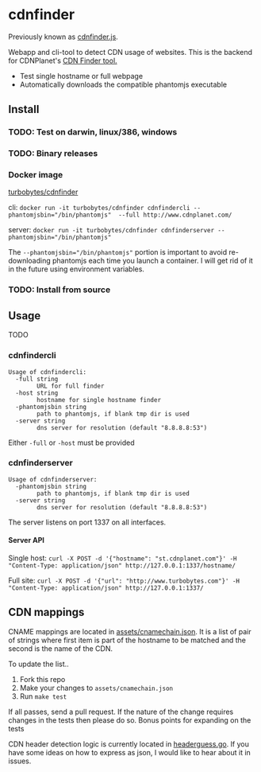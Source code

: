 # cdnfinder

Previously known as [cdnfinder.js](https://github.com/sajal/cdnfinder.js).

Webapp and cli-tool to detect CDN usage of websites. This is the backend for CDNPlanet's [CDN Finder tool.](http://www.cdnplanet.com/tools/cdnfinder/)

- Test single hostname or full webpage
- Automatically downloads the compatible phantomjs executable

## Install


### TODO: Test on darwin, linux/386, windows


### TODO: Binary releases


### Docker image

[turbobytes/cdnfinder](https://hub.docker.com/r/turbobytes/cdnfinder/)

cli: `docker run -it turbobytes/cdnfinder cdnfindercli --phantomjsbin="/bin/phantomjs"  --full http://www.cdnplanet.com/`

server: `docker run -it turbobytes/cdnfinder cdnfinderserver --phantomjsbin="/bin/phantomjs"`

The `--phantomjsbin="/bin/phantomjs"` portion is important to avoid re-downloading phantomjs each time you launch a container. I will get rid of it in the future using environment variables.

### TODO: Install from source

## Usage

TODO

### cdnfindercli

````
Usage of cdnfindercli:
  -full string
    	URL for full finder
  -host string
    	hostname for single hostname finder
  -phantomjsbin string
    	path to phantomjs, if blank tmp dir is used
  -server string
    	dns server for resolution (default "8.8.8.8:53")
````

Either `-full` or `-host` must be provided

### cdnfinderserver

````
Usage of cdnfinderserver:
  -phantomjsbin string
    	path to phantomjs, if blank tmp dir is used
  -server string
    	dns server for resolution (default "8.8.8.8:53")

````

The server listens on port 1337 on all interfaces.

#### Server API

Single host: `curl -X POST -d '{"hostname": "st.cdnplanet.com"}' -H "Content-Type: application/json" http://127.0.0.1:1337/hostname/`

Full site: `curl -X POST -d '{"url": "http://www.turbobytes.com"}' -H "Content-Type: application/json" http://127.0.0.1:1337/`

## CDN mappings

CNAME mappings are located in [assets/cnamechain.json](assets/cnamechain.json). It is a list of pair of strings where first item is part of the hostname to be matched and the second is the name of the CDN.

To update the list..

1. Fork this repo
2. Make your changes to `assets/cnamechain.json`
3. Run `make test`

If all passes, send a pull request. If the nature of the change requires changes in the tests then please do so. Bonus points for expanding on the tests

CDN header detection logic is currently located in [headerguess.go](headerguess.go). If you have some ideas on how to express as json, I would like to hear about it in issues.
